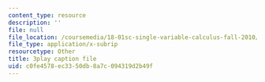 ```yaml
---
content_type: resource
description: ''
file: null
file_location: /coursemedia/18-01sc-single-variable-calculus-fall-2010/c0fe4578ec3350db8a7c094319d2b49f_y_CA5btuoQk.vtt
file_type: application/x-subrip
resourcetype: Other
title: 3play caption file
uid: c0fe4578-ec33-50db-8a7c-094319d2b49f
---
```

